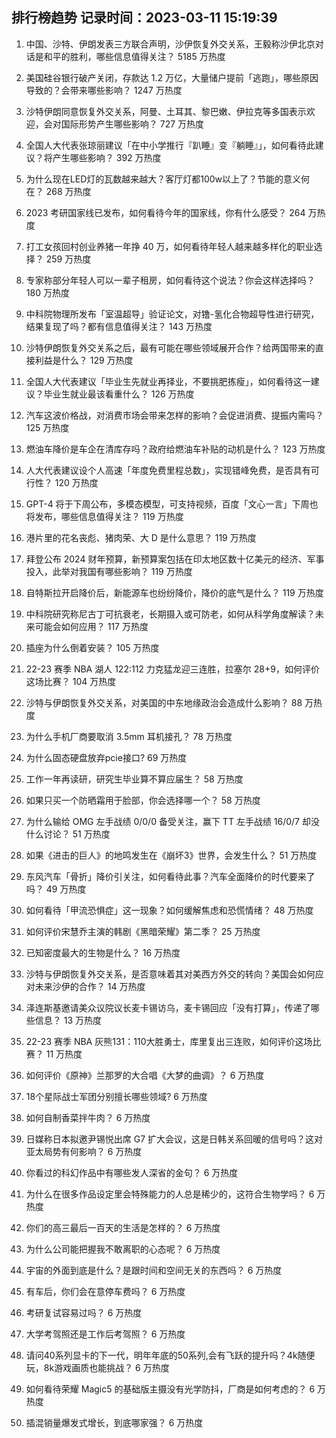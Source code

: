 
## 排行榜趋势 记录时间：2023-03-11 15:19:39
  
  1. 中国、沙特、伊朗发表三方联合声明，沙伊恢复外交关系，王毅称沙伊北京对话是和平的胜利，哪些信息值得关注？ 5185 万热度
    
  2. 美国硅谷银行破产关闭，存款达 1.2 万亿，大量储户提前「逃跑」，哪些原因导致的？会带来哪些影响？ 1247 万热度
    
  3. 沙特伊朗同意恢复外交关系，阿曼、土耳其、黎巴嫩、伊拉克等多国表示欢迎，会对国际形势产生哪些影响？ 727 万热度
    
  4. 全国人大代表张琼丽建议「在中小学推行『趴睡』变『躺睡』」，如何看待此建议？将产生哪些影响？ 392 万热度
    
  5. 为什么现在LED灯的瓦数越来越大？客厅灯都100w以上了？节能的意义何在？ 268 万热度
    
  6. 2023 考研国家线已发布，如何看待今年的国家线，你有什么感受？ 264 万热度
    
  7. 打工女孩回村创业养猪一年挣 40 万，如何看待年轻人越来越多样化的职业选择？ 259 万热度
    
  8. 专家称部分年轻人可以一辈子租房，如何看待这个说法？你会这样选择吗？ 180 万热度
    
  9. 中科院物理所发布「室温超导」验证论文，对镥-氢化合物超导性进行研究，结果复现了吗？都有信息值得关注？ 143 万热度
    
  10. 沙特伊朗恢复外交关系之后，最有可能在哪些领域展开合作？给两国带来的直接利益是什么？ 129 万热度
    
  11. 全国人大代表建议「毕业生先就业再择业，不要挑肥拣瘦」，如何看待这一建议？毕业生就业最该看重什么？ 126 万热度
    
  12. 汽车这波价格战，对消费市场会带来怎样的影响？会促进消费、提振内需吗？ 125 万热度
    
  13. 燃油车降价是车企在清库存吗？政府给燃油车补贴的动机是什么？ 123 万热度
    
  14. 人大代表建议设个人高速「年度免费里程总数」，实现错峰免费，是否具有可行性？ 120 万热度
    
  15. GPT-4 将于下周公布，多模态模型，可支持视频，百度「文心一言」下周也将发布，哪些信息值得关注？ 119 万热度
    
  16. 港片里的花名丧彪、猪肉荣、大 D 是什么意思？ 119 万热度
    
  17. 拜登公布 2024 财年预算，新预算案包括在印太地区数十亿美元的经济、军事投入，此举对我国有哪些影响？ 119 万热度
    
  18. 自特斯拉开启降价后，新能源车也纷纷降价，降价的底气是什么？ 119 万热度
    
  19. 中科院研究称尼古丁可抗衰老，长期摄入或可防老，如何从科学角度解读？未来可能会如何应用？ 117 万热度
    
  20. 插座为什么倒着安装？ 105 万热度
    
  21. 22-23 赛季 NBA 湖人 122:112 力克猛龙迎三连胜，拉塞尔 28+9，如何评价这场比赛？ 104 万热度
    
  22. 沙特与伊朗恢复外交关系，对美国的中东地缘政治会造成什么影响？ 88 万热度
    
  23. 为什么手机厂商要取消 3.5mm 耳机接孔？ 78 万热度
    
  24. 为什么固态硬盘放弃pcie接口? 69 万热度
    
  25. 工作一年再读研，研究生毕业算不算应届生？ 58 万热度
    
  26. 如果只买一个防晒霜用于脸部，你会选择哪一个？ 58 万热度
    
  27. 为什么输给 OMG 左手战绩 0/0/0 备受关注，赢下 TT 左手战绩 16/0/7 却没什么讨论？ 51 万热度
    
  28. 如果《进击的巨人》的地鸣发生在《崩坏3》世界，会发生什么？ 51 万热度
    
  29. 东风汽车「骨折」降价引关注，如何看待此事？汽车全面降价的时代要来了吗？ 49 万热度
    
  30. 如何看待「甲流恐惧症」这一现象？如何缓解焦虑和恐慌情绪？ 48 万热度
    
  31. 如何评价宋慧乔主演的韩剧《黑暗荣耀》第二季？ 25 万热度
    
  32. 已知密度最大的生物是什么？ 16 万热度
    
  33. 沙特与伊朗恢复外交关系，是否意味着其对美西方外交的转向？美国会如何应对未来沙伊的合作？ 14 万热度
    
  34. 泽连斯基邀请美众议院议长麦卡锡访乌，麦卡锡回应「没有打算」，传递了哪些信息？ 13 万热度
    
  35. 22-23 赛季 NBA 灰熊131：110大胜勇士，库里复出三连败，如何评价这场比赛？ 11 万热度
    
  36. 如何评价《原神》兰那罗的大合唱《大梦的曲调》？ 6 万热度
    
  37. 18个星际战士军团分别擅长哪些领域? 6 万热度
    
  38. 如何自制香菜拌牛肉？ 6 万热度
    
  39. 日媒称日本拟邀尹锡悦出席 G7 扩大会议，这是日韩关系回暖的信号吗？这对亚太局势有何影响？ 6 万热度
    
  40. 你看过的科幻作品中有哪些发人深省的金句？ 6 万热度
    
  41. 为什么在很多作品设定里会特殊能力的人总是稀少的，这符合生物学吗？ 6 万热度
    
  42. 你们的高三最后一百天的生活是怎样的？ 6 万热度
    
  43. 为什么公司能把握我不敢离职的心态呢？ 6 万热度
    
  44. 宇宙的外面到底是什么？是跟时间和空间无关的东西吗？ 6 万热度
    
  45. 有车后，你们会在意停车费吗？ 6 万热度
    
  46. 考研复试容易过吗？ 6 万热度
    
  47. 大学考驾照还是工作后考驾照？ 6 万热度
    
  48. 请问40系列显卡的下一代，明年年底的50系列,会有飞跃的提升吗？4k随便玩，8k游戏画质也能挑战？ 6 万热度
    
  49. 如何看待荣耀 Magic5 的基础版主摄没有光学防抖，厂商是如何考虑的？ 6 万热度
    
  50. 插混销量爆发式增长，到底哪家强？ 6 万热度
    